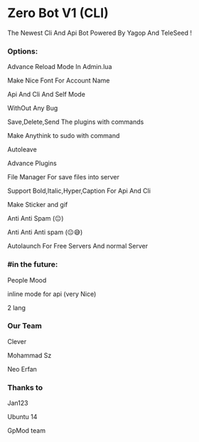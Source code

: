 <h1>Zero Bot V1 (CLI)</h1>

The Newest Cli And Api Bot Powered By Yagop And TeleSeed !

<h3>Options:</h3>

Advance Reload Mode In Admin.lua

Make Nice Font For Account Name

Api And Cli And Self Mode

WithOut Any Bug

Save,Delete,Send The plugins with commands

Make Anythink to sudo with command

Autoleave

Advance Plugins

File Manager For save files into server

Support Bold,Italic,Hyper,Caption For Api And Cli

Make Sticker and gif

Anti Anti Spam (😐)

Anti Anti Anti spam (😐😅)

Autolaunch For Free Servers And normal Server


<h3>#in the future:</h3>

People Mood

inline mode for api (very Nice)

2 lang



<h3>Our Team</h3>

Clever

Mohammad Sz

Neo Erfan

<h3>Thanks to</h3>

Jan123

Ubuntu 14

GpMod team

